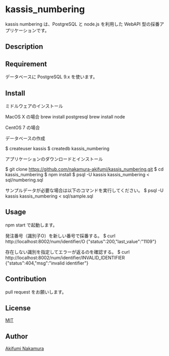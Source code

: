 # kassis_numbering

kassis numbering は、PostgreSQL と node.js を利用した WebAPI 型の採番アプリケーションです。

## Description


## Requirement

データベースに PostgreSQL 9.x を使います。

## Install

ミドルウェアのインストール

MacOS X の場合
brew install postgresql
brew install node

CentOS 7 の場合

データベースの作成

$ createuser kassis
$ createdb kassis_numbering

アプリケーションのダウンロードとインストール

$ git clone https://github.com/nakamura-akifumi/kassis_numbering.git
$ cd kassis_numbering
$ npm install
$ psql -U kassis kassis_numbering < sql/numbering.sql

サンプルデータが必要な場合は以下のコマンドを実行してください。
$ psql -U kassis kassis_numbering < sql/sample.sql

## Usage

npm start で起動します。

発注番号（識別子O）を新しい番号で採番する。
$ curl http://localhost:8002/num/identifier/O 
{"status":200,"last_value":"1109"}

存在しない識別を指定してエラーが返るのを確認する。
$ curl http://localhost:8002/num/identifier/INVALID_IDENTIFIER
{"status":404,"msg":"invalid identifier"}

## Contribution

pull request をお願いします。

## License

[MIT](https://raw.githubusercontent.com/nakamura-akifumi/kassis_numbering/master/LICENSE)

## Author

[Akifumi Nakamura](https://github.com/nakamura-akifumi)




